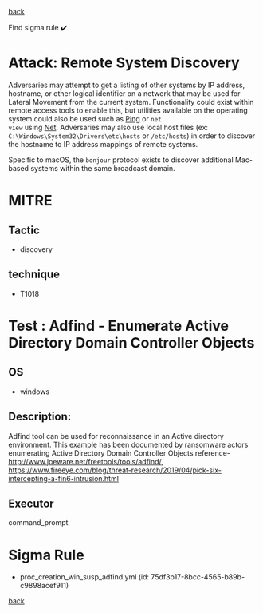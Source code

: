 
[back](../index.md)

Find sigma rule :heavy_check_mark: 

# Attack: Remote System Discovery 

Adversaries may attempt to get a listing of other systems by IP address, hostname, or other logical identifier on a network that may be used for Lateral Movement from the current system. Functionality could exist within remote access tools to enable this, but utilities available on the operating system could also be used such as  [Ping](https://attack.mitre.org/software/S0097) or <code>net view</code> using [Net](https://attack.mitre.org/software/S0039). Adversaries may also use local host files (ex: <code>C:\Windows\System32\Drivers\etc\hosts</code> or <code>/etc/hosts</code>) in order to discover the hostname to IP address mappings of remote systems. 

Specific to macOS, the <code>bonjour</code> protocol exists to discover additional Mac-based systems within the same broadcast domain.

# MITRE
## Tactic
  - discovery


## technique
  - T1018


# Test : Adfind - Enumerate Active Directory Domain Controller Objects
## OS
  - windows


## Description:
Adfind tool can be used for reconnaissance in an Active directory environment. This example has been documented by ransomware actors enumerating Active Directory Domain Controller Objects
reference- http://www.joeware.net/freetools/tools/adfind/, https://www.fireeye.com/blog/threat-research/2019/04/pick-six-intercepting-a-fin6-intrusion.html


## Executor
command_prompt

# Sigma Rule
 - proc_creation_win_susp_adfind.yml (id: 75df3b17-8bcc-4565-b89b-c9898acef911)



[back](../index.md)
